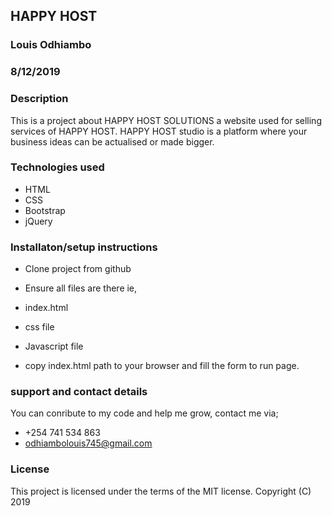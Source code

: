 ## HAPPY HOST
### Louis Odhiambo
### 8/12/2019

### Description
This is a project about HAPPY HOST SOLUTIONS a website used for selling services of HAPPY HOST. HAPPY HOST 
studio is a platform where your business ideas can  be actualised or made bigger.

### Technologies used
* HTML 
* CSS
* Bootstrap
* jQuery

### Installaton/setup instructions
* Clone project from github
* Ensure all files are there ie, 

* index.html
* css file
* Javascript file

* copy index.html path to your browser and fill the form to run page.

### support and contact details
You can conribute to my code and help me grow, contact me via;
* +254 741 534 863 
* odhiambolouis745@gmail.com

### License
This project is licensed under the terms of the MIT license. Copyright (C) 2019
